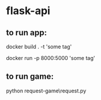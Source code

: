 # flask-api

## to run app:

docker build . -t 'some tag'

docker run -p 8000:5000 'some tag'

## to run game:
python request-game\request.py
